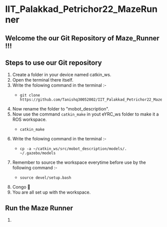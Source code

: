 # IIT_Palakkad_Petrichor22_MazeRunner

## Welcome the our Git Repository of Maze_Runner !!!

## Steps to use our Git repository
1. Create a folder in your device named catkin_ws.
2. Open the terminal there itself.
3. Write the folowing command in the terminal :- 
	*	~~~
		git clone https://github.com/Tanishq30052002/IIT_Palakkad_Petrichor22_MazeRunner.git
		~~~
4. Now rename the folder to "mobot_description".
5. Now use the command `catkin_make` in yout eYRC_ws folder to make it a ROS workspace.
	*	~~~
		catkin_make
		~~~
6. Write the folowing command in the terminal :- 
	*	~~~
		cp -a ~/catkin_ws/src/mobot_description/models/. ~/.gazebo/models
		~~~
6. Remember to source the workspace everytime before use by the following command :- 
	*	~~~
		source devel/setup.bash
		~~~
7. Congo :partying_face:
8. You are all set up with the workspace.

## Run the Maze Runner
1. 
